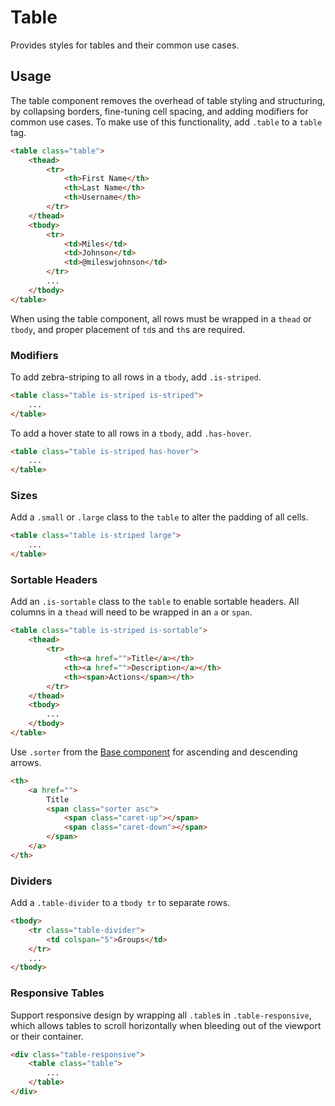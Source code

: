 # Table #

Provides styles for tables and their common use cases.

## Usage ##

The table component removes the overhead of table styling and structuring,
by collapsing borders, fine-tuning cell spacing, and adding modifiers for common use cases.
To make use of this functionality, add `.table` to a `table` tag.

```html
<table class="table">
    <thead>
        <tr>
            <th>First Name</th>
            <th>Last Name</th>
            <th>Username</th>
        </tr>
    </thead>
    <tbody>
        <tr>
            <td>Miles</td>
            <td>Johnson</td>
            <td>@mileswjohnson</td>
        </tr>
        ...
    </tbody>
</table>
```

When using the table component, all rows must be wrapped in a `thead` or `tbody`,
and proper placement of `td`s and `th`s are required.

### Modifiers ###

To add zebra-striping to all rows in a `tbody`, add `.is-striped`.

```html
<table class="table is-striped is-striped">
    ...
</table>
```

To add a hover state to all rows in a `tbody`, add `.has-hover`.

```html
<table class="table is-striped has-hover">
    ...
</table>
```

### Sizes ###

Add a `.small` or `.large` class to the `table` to alter the padding of all cells.

```html
<table class="table is-striped large">
    ...
</table>
```

### Sortable Headers ###

Add an `.is-sortable` class to the `table` to enable sortable headers.
All columns in a `thead` will need to be wrapped in an `a` or `span`.

```html
<table class="table is-striped is-sortable">
    <thead>
        <tr>
            <th><a href="">Title</a></th>
            <th><a href="">Description</a></th>
            <th><span>Actions</span></th>
        </tr>
    </thead>
    <tbody>
        ...
    </tbody>
</table>
```

Use `.sorter` from the [Base component](base.md#sorter) for ascending and descending arrows.

```html
<th>
    <a href="">
        Title
        <span class="sorter asc">
            <span class="caret-up"></span>
            <span class="caret-down"></span>
        </span>
    </a>
</th>
```

### Dividers ###

Add a `.table-divider` to a `tbody tr` to separate rows.

```html
<tbody>
    <tr class="table-divider">
        <td colspan="5">Groups</td>
    </tr>
    ...
</tbody>
```

### Responsive Tables ###

Support responsive design by wrapping all `.table`s in `.table-responsive`, which allows
tables to scroll horizontally when bleeding out of the viewport or their container.

```html
<div class="table-responsive">
    <table class="table">
        ...
    </table>
</div>
```